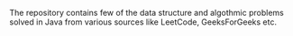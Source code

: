 The repository contains few of the data structure and algothmic problems solved in Java 
from various sources like LeetCode, GeeksForGeeks etc.
